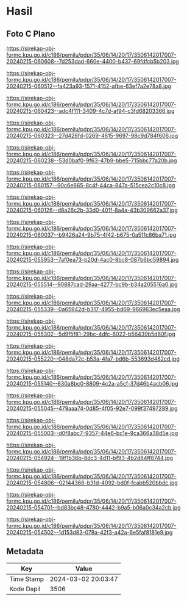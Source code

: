 # Hasil

## Foto C Plano

https://sirekap-obj-formc.kpu.go.id/c186/pemilu/pdpr/35/06/14/20/17/3506142017007-20240215-060608--7d253dad-660e-4400-b437-69fdfcb5b203.jpg

https://sirekap-obj-formc.kpu.go.id/c186/pemilu/pdpr/35/06/14/20/17/3506142017007-20240215-060512--fa423a93-1571-4152-afbe-63ef7a2e78a8.jpg

https://sirekap-obj-formc.kpu.go.id/c186/pemilu/pdpr/35/06/14/20/17/3506142017007-20240215-060423--adc4f111-3409-4c7d-af94-c3fd68203366.jpg

https://sirekap-obj-formc.kpu.go.id/c186/pemilu/pdpr/35/06/14/20/17/3506142017007-20240215-060323--27d426fd-0269-4615-9697-98c9d784f606.jpg

https://sirekap-obj-formc.kpu.go.id/c186/pemilu/pdpr/35/06/14/20/17/3506142017007-20240215-060238--53d0baf0-9f63-47b9-bbe5-715bbc77a20b.jpg

https://sirekap-obj-formc.kpu.go.id/c186/pemilu/pdpr/35/06/14/20/17/3506142017007-20240215-060157--90c6e665-8c4f-44ca-847a-515cea2c10c8.jpg

https://sirekap-obj-formc.kpu.go.id/c186/pemilu/pdpr/35/06/14/20/17/3506142017007-20240215-060126--d8a26c2b-33d0-401f-8a4a-43b309662a37.jpg

https://sirekap-obj-formc.kpu.go.id/c186/pemilu/pdpr/35/06/14/20/17/3506142017007-20240215-060037--b9426a24-9b75-4f42-b675-0a511c86ba71.jpg

https://sirekap-obj-formc.kpu.go.id/c186/pemilu/pdpr/35/06/14/20/17/3506142017007-20240215-055953--7af0ea73-b20d-4ac0-8bc8-087b6bc59894.jpg

https://sirekap-obj-formc.kpu.go.id/c186/pemilu/pdpr/35/06/14/20/17/3506142017007-20240215-055514--90887cad-29aa-4277-bc9b-b34a205516a0.jpg

https://sirekap-obj-formc.kpu.go.id/c186/pemilu/pdpr/35/06/14/20/17/3506142017007-20240215-055339--0a65942d-b317-4955-bd69-966963ec5eaa.jpg

https://sirekap-obj-formc.kpu.go.id/c186/pemilu/pdpr/35/06/14/20/17/3506142017007-20240215-055302--5d9f5f81-29bc-4dfc-8022-b56439b5d80f.jpg

https://sirekap-obj-formc.kpu.go.id/c186/pemilu/pdpr/35/06/14/20/17/3506142017007-20240215-055220--048da72c-b53a-4fa7-bd6b-553693d482cd.jpg

https://sirekap-obj-formc.kpu.go.id/c186/pemilu/pdpr/35/06/14/20/17/3506142017007-20240215-055140--630a8bc0-8809-4c2a-a5cf-37d46b4acb06.jpg

https://sirekap-obj-formc.kpu.go.id/c186/pemilu/pdpr/35/06/14/20/17/3506142017007-20240215-055045--479aaa74-0d85-4f05-92e7-099f37497289.jpg

https://sirekap-obj-formc.kpu.go.id/c186/pemilu/pdpr/35/06/14/20/17/3506142017007-20240215-055003--d0f8abc7-9357-44e6-bc1e-9ca366a38d5e.jpg

https://sirekap-obj-formc.kpu.go.id/c186/pemilu/pdpr/35/06/14/20/17/3506142017007-20240215-054924--19f1b36b-8dc3-4d11-bf93-4b2d84ff8744.jpg

https://sirekap-obj-formc.kpu.go.id/c186/pemilu/pdpr/35/06/14/20/17/3506142017007-20240215-054806--02144366-b31d-4092-bd0f-fcabb520bbdc.jpg

https://sirekap-obj-formc.kpu.go.id/c186/pemilu/pdpr/35/06/14/20/17/3506142017007-20240215-054701--bd83bc48-4780-4442-b9a5-b06a0c34a2cb.jpg

https://sirekap-obj-formc.kpu.go.id/c186/pemilu/pdpr/35/06/14/20/17/3506142017007-20240215-054502--1d153d83-078a-42f3-a42a-6e5faf8181e9.jpg


## Metadata

| Key        | Value               |
| ---------- | ------------------- |
| Time Stamp | 2024-03-02 20:03:47 |
| Kode Dapil | 3506                |




